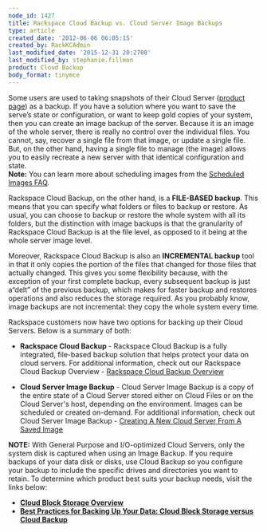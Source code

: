 ```yaml
---
node_id: 1427
title: Rackspace Cloud Backup vs. Cloud Server Image Backups
type: article
created_date: '2012-06-06 06:05:15'
created_by: RackKCAdmin
last_modified_date: '2015-12-31 20:2708'
last_modified_by: stephanie.fillmon
product: Cloud Backup
body_format: tinymce
---
```


Some users are used to taking snapshots of their Cloud Server ([product
page](http://www.rackspace.com/cloud/servers)) as a backup. If you have
a solution where you want to save the serve&rsquo;s state or configuration,
or want to keep gold copies of your system, then you can create an image
backup of the server. Because it is an image of the whole server, there
is really no control over the individual files. You cannot, say, recover
a single file from that image, or update a single file. But, on the
other hand, having a single file to manage (the image) allows you to
easily recreate a new server with that identical configuration and
state.\
 **Note:** You can learn more about scheduling images from the
[Scheduled Images
FAQ](http://www.rackspace.com/knowledge_center/article/scheduled-images-faq).

Rackspace Cloud Backup, on the other hand, is a **FILE-BASED backup**.
This means that you can specify what folders or files to backup or
restore. As usual, you can choose to backup or restore the whole system
with all its folders, but the distinction with image backups is that the
granularity of Rackspace Cloud Backup is at the file level, as opposed
to it being at the whole server image level.

Moreover, Rackspace Cloud Backup is also an **INCREMENTAL backup** tool
in that it only copies the portion of the files that changed for those
files that actually changed. This gives you some flexibility because,
with the exception of your first complete backup, every subsequent
backup is just a&ldquo;delt&rdquo; of the previous backup, which makes for faster
backup and restores operations and also reduces the storage required. As
you probably know, image backups are not incremental: they copy the
whole system every time.

Rackspace customers now have two options for backing up their Cloud
Servers. Below is a summary of both:

-   **Rackspace Cloud Backup** - Rackspace Cloud Backup is a fully
    integrated, file-based backup solution that helps protect your data
    on cloud servers. For additional information, check out our
    Rackspace Cloud Backup Overview - [Rackspace Cloud Backup
    Overview](http://www.rackspace.com/knowledge_center/article/rackspace-cloud-backup-overview)

-   **Cloud Server Image Backup** - Cloud Server Image Backup is a copy
    of the entire state of a Cloud Server stored either on Cloud Files
    or on the Cloud Server's host, depending on the environment. Images
    can be scheduled or created on-demand. For additional information,
    check out Cloud Server Image Backup - [Creating A New Cloud Server
    From A Saved
    Image](http://www.rackspace.com/knowledge_center/article/create-an-image-of-a-server-and-restore-a-server-from-a-saved-image)

**NOTE:** With General Purpose and I/O-optimized Cloud Servers, only the
system disk is captured when using an Image Backup. If you require
backups of your data disk or disks, use Cloud Backup so you configure
your backup to include the specific drives and directories you want to
retain. To determine which product best suits your backup needs, visit
the links below:

-   **[Cloud Block Storage
    Overview](http://www.rackspace.com/knowledge_center/article/cloud-block-storage-overview)**
-   **[Best Practices for Backing Up Your Data: Cloud Block Storage
    versus Cloud
    Backup](http://www.rackspace.com/knowledge_center/article/best-practices-for-backing-up-your-data-cloud-block-storage-versus-cloud-backup)**


